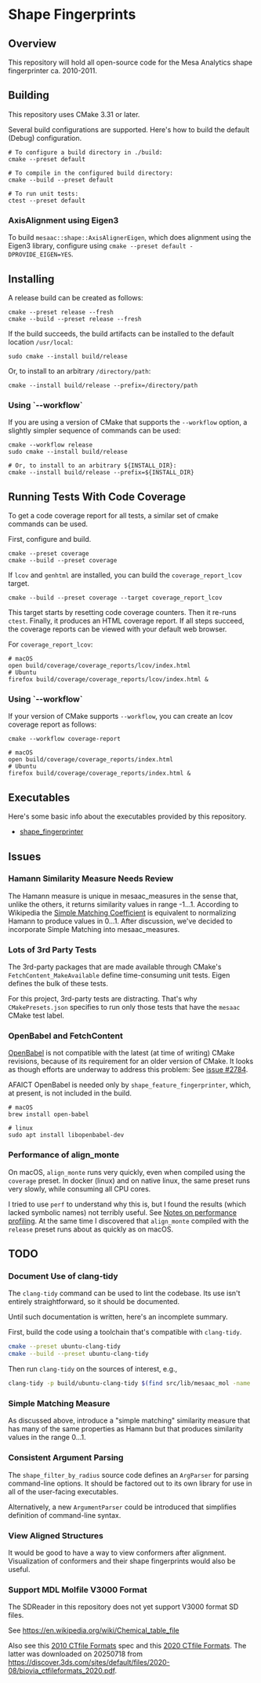 # Shape Fingerprints

## Overview

This repository will hold all open-source code for the Mesa Analytics shape fingerprinter ca. 2010-2011.

## Building

This repository uses CMake 3.31 or later.

Several build configurations are supported. Here's how to build the default (Debug) configuration.

```shell
# To configure a build directory in ./build:
cmake --preset default

# To compile in the configured build directory:
cmake --build --preset default

# To run unit tests:
ctest --preset default
```

### AxisAlignment using Eigen3

To build `mesaac::shape::AxisAlignerEigen`, which does alignment using the Eigen3 library, configure using `cmake --preset default -DPROVIDE_EIGEN=YES`.

## Installing

A release build can be created as follows:

```shell
cmake --preset release --fresh
cmake --build --preset release --fresh
```

If the build succeeds, the build artifacts can be installed to the default location `/usr/local`:

```shell
sudo cmake --install build/release
```

Or, to install to an arbitrary `/directory/path`:

```shell
cmake --install build/release --prefix=/directory/path
```

<h3>Using `--workflow`</h3>

If you are using a version of CMake that supports the `--workflow` option, a slightly simpler sequence of commands can be used:

```shell
cmake --workflow release
sudo cmake --install build/release

# Or, to install to an arbitrary ${INSTALL_DIR}:
cmake --install build/release --prefix=${INSTALL_DIR}
```

## Running Tests With Code Coverage

To get a code coverage report for all tests, a similar set of cmake commands can be used.

First, configure and build.

```shell
cmake --preset coverage
cmake --build --preset coverage
```

If `lcov` and `genhtml` are installed, you can build the `coverage_report_lcov` target.

```shell
cmake --build --preset coverage --target coverage_report_lcov
```

This target starts by resetting code coverage counters. Then it re-runs `ctest`. Finally, it produces an HTML coverage report. If all steps succeed, the coverage reports can be viewed with your default web browser.

For `coverage_report_lcov`:

```shell
# macOS
open build/coverage/coverage_reports/lcov/index.html
# Ubuntu
firefox build/coverage/coverage_reports/lcov/index.html &
```

<h3>Using `--workflow`</h3>

If your version of CMake supports `--workflow`, you can create an lcov coverage report as follows:

```shell
cmake --workflow coverage-report

# macOS
open build/coverage/coverage_reports/index.html
# Ubuntu
firefox build/coverage/coverage_reports/index.html &
```

## Executables

Here's some basic info about the executables provided by this repository.

- [shape_fingerprinter](src/cli/shape_fingerprinter/doc/shape_fingerprinter.md)

## Issues

### Hamann Similarity Measure Needs Review

The Hamann measure is unique in mesaac_measures in the sense that, unlike the others, it returns similarity values in range -1...1. According to Wikipedia the [Simple Matching Coefficient](https://en.wikipedia.org/wiki/Simple_matching_coefficient) is equivalent to normalizing Hamann to produce values in 0...1. After discussion, we've decided to incorporate Simple Matching into mesaac_measures.

### Lots of 3rd Party Tests

The 3rd-party packages that are made available through CMake's `FetchContent_MakeAvailable` define time-consuming unit tests. Eigen defines the bulk of these tests.

For this project, 3rd-party tests are distracting. That's why `CMakePresets.json` specifies to run only those tests that have the `mesaac` CMake test label.

### OpenBabel and FetchContent

[OpenBabel](https://github.com/openbabel/openbabel) is not compatible with the latest (at time of writing) CMake revisions, because of its requirement for an older version of CMake. It looks as though efforts are underway to address this problem: See [issue #2784](https://github.com/openbabel/openbabel/pull/2784).

AFAICT OpenBabel is needed only by `shape_feature_fingerprinter`, which, at present, is not included in the build.

```shell
# macOS
brew install open-babel

# linux
sudo apt install libopenbabel-dev
```

### Performance of align_monte

On macOS, `align_monte` runs very quickly, even when compiled using the `coverage` preset. In docker (linux) and on native linux, the same preset runs very slowly, while consuming all CPU cores.

I tried to use `perf` to understand why this is, but I found the results (which lacked symbolic names) not terribly useful. See [Notes on performance profiling](notes_on_performance_profiling.md). At the same time I discovered that `align_monte` compiled with the `release` preset runs about as quickly as on macOS.

## TODO

### Document Use of clang-tidy

The `clang-tidy` command can be used to lint the codebase. Its use isn't entirely straightforward, so it should be documented.

Until such documentation is written, here's an incomplete summary.

First, build the code using a toolchain that's compatible with `clang-tidy`.

```sh
cmake --preset ubuntu-clang-tidy
cmake --build --preset ubuntu-clang-tidy
```

Then run `clang-tidy` on the sources of interest, e.g.,

```sh
clang-tidy -p build/ubuntu-clang-tidy $(find src/lib/mesaac_mol -name '*.cpp')
```

### Simple Matching Measure

As discussed above, introduce a "simple matching" similarity measure that has many of the same properties as Hamann but that produces similarity values in the range 0...1.

### Consistent Argument Parsing

The `shape_filter_by_radius` source code defines an `ArgParser` for parsing command-line options. It should be factored out to its own library for use in all of the user-facing executables.

Alternatively, a new `ArgumentParser` could be introduced that simplifies definition of command-line syntax.

### View Aligned Structures

It would be good to have a way to view conformers after alignment. Visualization of conformers and their shape fingerprints would also be useful.

### Support MDL Molfile V3000 Format

The SDReader in this repository does not yet support V3000 format SD files.

See https://en.wikipedia.org/wiki/Chemical_table_file

Also see this [2010 CTfile Formats](ctfile_20100623.pdf) spec and this [2020 CTfile Formats](biovia_ctfileformats_2020.pdf). The latter was downloaded on 20250718 from https://discover.3ds.com/sites/default/files/2020-08/biovia_ctfileformats_2020.pdf.
